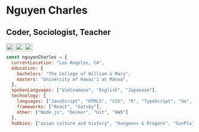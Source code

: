 <h1>Nguyen Charles</h1>
<h2> Coder, Sociologist, Teacher</h2>

<a href="https://www.linkedin.com/in/charles-nguyen-b160b211/">
  <img align="left" alt="Linkedin" width="22px" src="https://cdn.jsdelivr.net/npm/simple-icons@v3/icons/linkedin.svg" />
</a>
<a href="https://www.instagram.com/thepocket13/">
  <img align="left" alt="Instagram" width="22px" src="https://cdn.jsdelivr.net/npm/simple-icons@v3/icons/instagram.svg" />
</a>
<a href="https://codepen.io/charles6/">
  <img align="left" alt="Instagram" width="22px" src="https://cdn.jsdelivr.net/npm/simple-icons@3.3.0/icons/codepen.svg" />
</a>

<br/>

```javascript
const nguyenCharles = {
  currentLocation: "Los Angeles, CA",
  education: {
    bachelors: "The College of William & Mary",
    masters: "University of Hawaiʻi at Mānoa",
  },
  spokenLanguages: ["Vietnamese", "English", "Japanese"],
  technology: {
    languages: ["JavaScript", "HTML5", "CSS", "R", "TypeScript", "Go", "PyTorch"],
    frameworks: ["React", "Gatsby"],
    other: ["Node.js", "Docker", "Git", "AWS"]
  },
  hobbies: ["asian culture and history", "Dungeons & Dragons", "GunPla", "cooking"]
```
